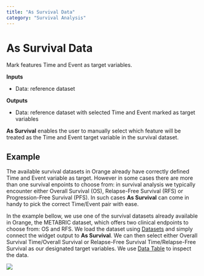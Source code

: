 ```yaml
---
title: "As Survival Data"
category: "Survival Analysis"
---
```

As Survival Data
================
Mark features Time and Event as target variables.

**Inputs**

- Data: reference dataset

**Outputs**

- Data: reference dataset with selected Time and Event marked as target variables

**As Survival** enables the user to manually select which feature will be treated as the Time and Event target variable in the survival dataset.

Example
-------
The available survival datasets in Orange already have correctly defined Time and Event variable as target. However in some cases there are more than one survival enpoints to choose from: in survival analysis we typically encounter either Overall Survival (OS), Relapse-Free Survival (RFS) or Progression-Free Survival (PFS). In such cases **As Survival** can come in handy to pick the correct Time/Event pair with ease.

In the example bellow, we use one of the survival datasets already available in Orange, the METABRIC dataset, which offers two clinical endpoints to choose from: OS and RFS. We load the dataset using [Datasets](https://orangedatamining.com/widget-catalog/data/datasets/) and simply connect the widget output to **As Survival**. We can then select either Overall Survival Time/Overall Survival or Relapse-Free Survival Time/Relapse-Free Survival as our designated target variables. We use [Data Table](https://orangedatamining.com/widget-catalog/data/datatable/) to inspect the data.

![](../images/AsSurvival-Example.png)
